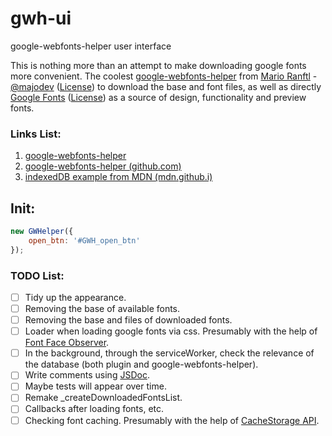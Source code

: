 # gwh-ui
google-webfonts-helper user interface

This is nothing more than an attempt to make downloading google fonts more convenient. 
The coolest [google-webfonts-helper](https://google-webfonts-helper.herokuapp.com/fonts) from
[Mario Ranftl](https://mranftl.com/) - [@majodev](https://github.com/majodev) ([License](https://majodev.mit-license.org/))  to download the base and font files, 
as well as directly [Google Fonts](https://fonts.google.com/) ([License](https://fonts.google.com/attribution)) as a source of design, 
functionality and preview fonts.

### Links List:
1. [google-webfonts-helper](https://google-webfonts-helper.herokuapp.com/fonts)
2. [google-webfonts-helper (github.com)](https://github.com/majodev/google-webfonts-helper)
3. [indexedDB example from MDN (mdn.github.i)](http://mdn.github.io/to-do-notifications/)

## Init:

```javascript
new GWHelper({
    open_btn: '#GWH_open_btn'
});
```

### TODO List:
- [ ] Tidy up the appearance.
- [ ] Removing the base of available fonts.
- [ ] Removing the base and files of downloaded fonts.
- [ ] Loader when loading google fonts via css. Presumably with the help of [Font Face Observer](https://fontfaceobserver.com/).
- [ ] In the background, through the serviceWorker, check the relevance of the database (both plugin and google-webfonts-helper).
- [ ] Write comments using [JSDoc](https://jsdoc.app/).
- [ ] Maybe tests will appear over time.
- [ ] Remake _createDownloadedFontsList.
- [ ] Callbacks after loading fonts, etc.
- [ ] Checking font caching. Presumably with the help of [CacheStorage API](https://developer.mozilla.org/ru/docs/Web/API/CacheStorage).
